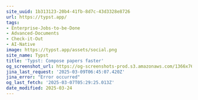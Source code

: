 ```yaml
---
site_uuid: 1b313123-20b4-41fb-8d7c-43d3328e8726
url: https://typst.app/
tags:
- Enterprise-Jobs-to-be-Done
- Advanced-Documents
- Check-it-Out
- AI-Native
image: https://typst.app/assets/social.png
site_name: Typst
title: 'Typst: Compose papers faster'
og_screenshot_url: https://og-screenshots-prod.s3.amazonaws.com/1366x768/80/false/b4eb32a12a8431289a59018653ee81ef7a45bdf19dc1d787813af90dfb345ba9.jpeg
jina_last_request: '2025-03-09T06:45:07.420Z'
jina_error: "Error occurred"
og_last_fetch: '2025-03-07T05:29:25.013Z'
date_modified: 2025-03-24
---
```





